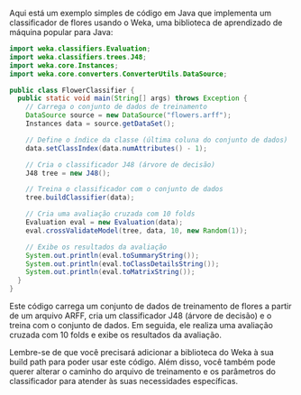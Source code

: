 Aqui está um exemplo simples de código em Java que implementa um classificador de flores usando o Weka, uma biblioteca de aprendizado de máquina popular para Java:

```java
import weka.classifiers.Evaluation;
import weka.classifiers.trees.J48;
import weka.core.Instances;
import weka.core.converters.ConverterUtils.DataSource;

public class FlowerClassifier {
  public static void main(String[] args) throws Exception {
    // Carrega o conjunto de dados de treinamento
    DataSource source = new DataSource("flowers.arff");
    Instances data = source.getDataSet();

    // Define o índice da classe (última coluna do conjunto de dados)
    data.setClassIndex(data.numAttributes() - 1);

    // Cria o classificador J48 (árvore de decisão)
    J48 tree = new J48();

    // Treina o classificador com o conjunto de dados
    tree.buildClassifier(data);

    // Cria uma avaliação cruzada com 10 folds
    Evaluation eval = new Evaluation(data);
    eval.crossValidateModel(tree, data, 10, new Random(1));

    // Exibe os resultados da avaliação
    System.out.println(eval.toSummaryString());
    System.out.println(eval.toClassDetailsString());
    System.out.println(eval.toMatrixString());
  }
}
```

Este código carrega um conjunto de dados de treinamento de flores a partir de um arquivo ARFF, cria um classificador J48 (árvore de decisão) e o treina com o conjunto de dados. Em seguida, ele realiza uma avaliação cruzada com 10 folds e exibe os resultados da avaliação.

Lembre-se de que você precisará adicionar a biblioteca do Weka à sua build path para poder usar este código. Além disso, você também pode querer alterar o caminho do arquivo de treinamento e os parâmetros do classificador para atender às suas necessidades específicas.
